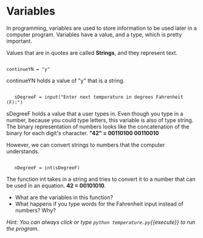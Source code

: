 # Variables

In programming, variables are used to store information to be used later in a computer program.  Variables have a value, and a type, which is pretty important.  

Values that are in quotes are called **Strings**, and they represent text.
<pre><code class="language-bash hljs">
continueYN = "y"
</code></pre>

continueYN holds a value of "y" that is a string.

<pre><code class="language-python hljs">
   sDegreeF = input("Enter next temperature in degrees Fahrenheit (F):")
</code></pre>

sDegreeF holds a value that a user types in.  Even though you type in a number, because you could type letters, this variable is also of type string.  The binary representation of numbers looks like the concatenation of the binary for each digit's character.
**"42" = 00110100 00110010**

However, we can convert strings to numbers that the computer understands.
<pre><code class="language-python hljs">
   nDegreeF = int(sDegreeF)
</code></pre>
The function int takes in a string and tries to convert it to a number that can be used in an equation. 
**42 = 00101010**.  

* What are the variables in this function?
* What happens if you type words for the Fahrenheit input instead of numbers?  Why?

*Hint:  You can always click or type `python temperature.py`{{execute}} to run the program.*